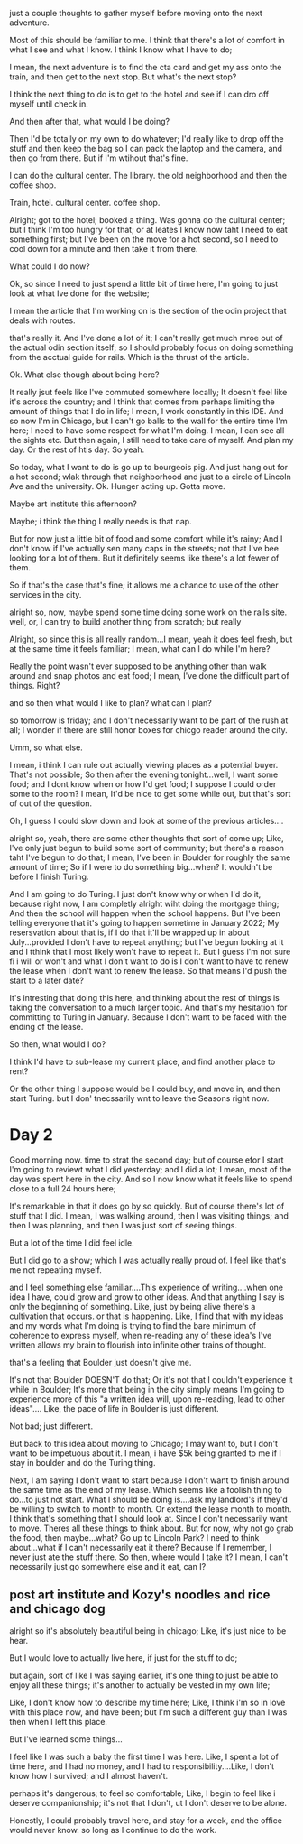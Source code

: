 just a couple thoughts to gather myself before moving onto the next adventure. 

Most of this should be familiar to me. I think that there's a lot of comfort in what I see and what I know. I think I know what I have to do; 

I mean, the next adventure is to find the cta card and get my ass onto the train, and then get to the next stop. But what's the next stop? 

I think the next thing to do is to get to the hotel and see if I can dro off myself until check in. 

And then after that, what would I be doing? 

Then I'd be totally on my own to do whatever; I'd really like to drop off the stuff and then keep the bag so I can pack the laptop and the camera, and then go from there. But if I'm wtihout that's fine. 

I can do the cultural center. The library. the old neighborhood and then the coffee shop. 

Train, hotel. cultural center. coffee shop. 

Alright; got to the hotel; booked a thing. Was gonna do the cultural center; but I think I'm too hungry for that; or at leates I know now taht I need to eat something first; but I've been on the move for a hot  second, so I need to cool down for a minute and then take it from there. 

What could I do now? 

Ok, so since I need to just spend a little bit of time here, I'm going to just look at what Ive done for the website; 

I mean the article that I'm working on is the section of the odin project that deals with routes. 

that's really it. And I've done a lot of it; I can't really get much mroe out of the actual odin section itself; so I should probably focus on doing something from the acctual guide for rails. Which is the thrust of the article. 

Ok. What else though about being here? 

It really jsut feels like I've commuted somewhere locally; It doesn't feel like it's across the country; and I think that comes from perhaps limiting the amount of things that I do in life; I mean, I work constantly in this IDE. And so now I'm in Chicago, but I can't go balls to the wall for the entire time I'm here; I need to have some respect for what I'm doing. I mean, I can see all the sights etc. But then again, I still need to take care of myself. And plan my day. Or the rest of htis day. So yeah. 

So today, what I want to do is go up to bourgeois pig. And just hang out for a hot second; wlak through that neighborhood and just to a circle of Lincoln Ave and the university. Ok. Hunger acting up. Gotta move. 

Maybe art institute this afternoon? 

Maybe; i think the thing I really needs is that nap. 

But for now just a little bit of food and some comfort while it's rainy; And I don't know if I've actually sen many caps in the streets; not that I've bee looking for a lot of them. But it definitely seems like there's a lot fewer of them. 

So if that's the case that's fine; it allows me a chance to use of the other services in the city. 

alright so, now, maybe spend some time doing some work on the rails site. well, or, I can try to build another thing from scratch; but really 

Alright, so since this is all really random...I mean, yeah it does feel fresh, but at the same time it feels familiar; I mean, what can I do while I'm here? 

Really the point wasn't ever supposed to be anything other than walk around and snap photos and eat food; I mean, I've done the difficult part of things. Right? 

and so then what would I like to plan? what can I plan? 

so tomorrow is friday; and I don't necessarily want to be part of the rush at all; I wonder if there are still honor boxes for chicgo reader around the city. 

Umm, so what else. 

I mean, i think I can rule out actually viewing places as a potential buyer. That's not possible; So then after the evening tonight...well, I want some food; and I dont know when or how I'd get food; I suppose I could order some to the room? I mean, It'd be nice to get some while out, but that's sort of out of the question. 

Oh, I guess I could slow down and look at some of the previous articles....

alright so, yeah, there are some other thoughts that sort of come up; Like, I've only just begun to build some sort of community; but there's a reason taht I've begun to do that; I mean, I've been in Boulder for roughly the same amount of time; So if I were to do something big...when? It wouldn't be before I finish Turing. 

And I am going to do Turing. I just don't know why or when I'd do it, because right now, I am completly alright wiht doing the mortgage thing; And then the school will happen when the school happens. But I've been telling everyone that it's going to happen sometime in January 2022; My resersvation about that is, if I do that it'll be wrapped up in about July...provided I don't have to repeat anything; but I've begun looking at it and I tthink that I most likely won't have to repeat it. But I guess i'm not sure fi i will or won't and what I don't want to do is I don't want to have to renew the lease when I don't want to renew the lease. So that means I'd push the start to a later date? 

It's intresting that doing this here, and thinking about the rest of things is taking the conversation to a much larger topic. And that's my hesitation for committing to Turing in January. Because I don't want to be faced with the ending of the lease. 

So then, what would I do? 

I think I'd have to sub-lease my current place, and find another place to rent? 

Or the other thing I suppose would be I could buy, and move in, and then start Turing. but I don' tnecssarily wnt to leave the Seasons right now. 

# Day 2

Good morning now. time to strat the second day; but of course efor I start I'm going to reviewt what I did yesterday; and I did a lot; I mean, most of the day was spent here in the city. And so I now know what it feels like to spend close to a full 24 hours here; 

It's remarkable in that it does go by so quickly. But of course there's  lot of stuff that I did. I mean, I was walking around, then I was visiting things; and then I was planning, and then I was just sort of seeing things. 

But a lot of the time I did feel idle. 

But I did go to a show; which I was actually really proud of. I feel like that's me not repeating myself. 

and I feel something else familiar....This experience of writing....when one idea I have, could grow and grow to other ideas. And that anything I say is only the beginning of something. Like, just by being alive there's a cultivation that occurs. or that is happening. Like, I find that with my ideas and my words what I'm doing is trying to find the bare minimum of coherence to express myself, when re-reading any of these idea's I've written allows my brain to flourish into infinite other trains of thought. 

that's a feeling that Boulder just doesn't give me. 

It's not that Boulder DOESN'T do that; Or it's not that I couldn't experience it while in Boulder; It's more that being in the city simply means I'm going to experience more of this "a written idea will, upon re-reading, lead to other ideas".... Like, the pace of life in Boulder is just different. 

Not bad; just different. 

But back to this idea about moving to Chicago; I may want to, but I don't want to be impetuous about it. I mean, i have $5k being granted to me if I stay in boulder and do the Turing thing. 

Next, I am saying I don't want to start because I don't want to finish around the same time as the end of my lease. Which seems like a foolish thing to do...to just not start. What I should be doing is....ask my landlord's if they'd be willing to switch to month to month. Or extend the lease month to month. I think that's something that I should look at. Since I don't necessarily want to move. Theres all these things to think about. But for now, why not go grab the food, then maybe...what? Go up to Lincoln Park? I need to think about...what if I can't necessarily eat it there? Because If I remember, I never just ate the stuff there. So then, where would I take it? I mean, I can't necessarily just go somewhere else and it eat, can I? 

## post art institute and Kozy's noodles and rice and chicago dog
alright so it's absolutely beautiful being in chicago; Like, it's just nice to be hear. 

But I would love to actually live here, if just for the stuff to do; 

but again, sort of like I was saying earlier, it's one thing to just be able to enjoy all these things; it's another to actually be vested in my own life; 

Like, I don't know how to describe my time here; Like, I think i'm so in love with this place now, and have been; but I'm such a different guy than I was then when I left this place. 

But I've learned some things...

I feel like I was such a baby the first time I was here. Like, I spent a lot of time here, and I had no money, and I had to responsibility....Like, I don't know how I survived; and I almost haven't. 

perhaps it's dangerous; to feel so comfortable; Like, I begin to feel like i deserve companionship; it's not that I don't, ut I don't deserve to be alone. 

Honestly, I could probably travel here, and stay for a week, and the office would never know. so long as I continue to do the work. 

